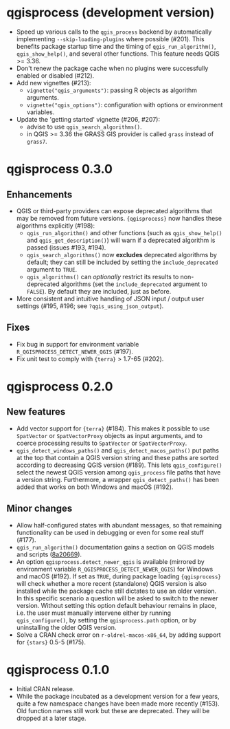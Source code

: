 # qgisprocess (development version)

- Speed up various calls to the `qgis_process` backend by automatically implementing `--skip-loading-plugins` where possible (#201).
This benefits package startup time and the timing of `qgis_run_algorithm()`, `qgis_show_help()`, and several other functions.
This feature needs QGIS >= 3.36.
- Don't renew the package cache when no plugins were successfully enabled or disabled (#212).
- Add new vignettes (#213):
  - `vignette("qgis_arguments")`: passing R objects as algorithm arguments.
  - `vignette("qgis_options")`: configuration with options or environment variables.
- Update the 'getting started' vignette (#206, #207):
  - advise to use `qgis_search_algorithms()`.
  - in QGIS >= 3.36 the GRASS GIS provider is called `grass` instead of `grass7`.

# qgisprocess 0.3.0

## Enhancements

- QGIS or third-party providers can expose deprecated algorithms that may be removed from future versions.
`{qgisprocess}` now handles these algorithms explicitly (#198):
  - `qgis_run_algorithm()` and other functions (such as `qgis_show_help()` and `qgis_get_description()`) will warn if a deprecated algorithm is passed (issues #193, #194).
  - `qgis_search_algorithms()` now **excludes** deprecated algorithms by default; they can still be included by setting the `include_deprecated` argument to `TRUE`.
  - `qgis_algorithms()` can _optionally_ restrict its results to non-deprecated algorithms (set the `include_deprecated` argument to `FALSE`). By default they are included, just as before.
- More consistent and intuitive handling of JSON input / output user settings (#195, #196; see `?qgis_using_json_output`).

## Fixes

- Fix bug in support for environment variable `R_QGISPROCESS_DETECT_NEWER_QGIS` (#197).
- Fix unit test to comply with `{terra}` > 1.7-65 (#202).

# qgisprocess 0.2.0

## New features

- Add vector support for `{terra}` (#184).
This makes it possible to use `SpatVector` or `SpatVectorProxy` objects as input arguments, and to coerce processing results to `SpatVector` or `SpatVectorProxy`.
- `qgis_detect_windows_paths()` and `qgis_detect_macos_paths()` put paths at the top that contain a QGIS version string and these paths are sorted according to decreasing QGIS version (#189).
This lets `qgis_configure()` select the newest QGIS version among `qgis_process` file paths that have a version string.
Furthermore, a wrapper `qgis_detect_paths()` has been added that works on both Windows and macOS (#192).

## Minor changes

- Allow half-configured states with abundant messages, so that remaining functionality can be used in debugging or even for some real stuff (#177).
- `qgis_run_algorithm()` documentation gains a section on QGIS models and scripts ([8a20669](https://github.com/r-spatial/qgisprocess/commit/8a20669ea50b4b9c14194dd864ed119e137732a9)).
- An option `qgisprocess.detect_newer_qgis` is available (mirrored by environment variable `R_QGISPROCESS_DETECT_NEWER_QGIS`) for Windows and macOS (#192).
If set as `TRUE`, during package loading `{qgisprocess}` will check whether a more recent (standalone) QGIS version is also installed while the package cache still dictates to use an older version.
In this specific scenario a question will be asked to switch to the newer version.
Without setting this option default behaviour remains in place, i.e. the user must manually intervene either by running `qgis_configure()`, by setting the `qgisprocess.path` option, or by uninstalling the older QGIS version.
- Solve a CRAN check error on `r-oldrel-macos-x86_64`, by adding support for `{stars}` 0.5-5 (#175).

# qgisprocess 0.1.0

- Initial CRAN release.
- While the package incubated as a development version for a few years, quite a few namespace changes have been made more recently (#153).
Old function names still work but these are deprecated.
They will be dropped at a later stage.
